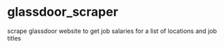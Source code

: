 # glassdoor_scraper
scrape glassdoor website to get job salaries for a list of locations and job titles

